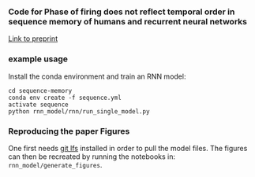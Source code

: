 ### Code for Phase of firing does not reflect temporal order in sequence memory of humans and recurrent neural networks
[Link to preprint](https://www.biorxiv.org/content/10.1101/2022.09.25.509370v1)


### example usage
Install the conda environment and train an RNN model:
```
cd sequence-memory
conda env create -f sequence.yml
activate sequence
python rnn_model/rnn/run_single_model.py
```
### Reproducing the paper Figures
One first needs [git lfs](https://git-lfs.com/) installed in order to pull the model files.
The figures can then be recreated by running the notebooks in: `rnn_model/generate_figures`.
